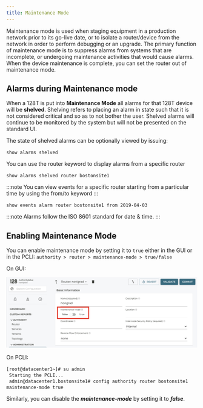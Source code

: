 ```yaml
---
title: Maintenance Mode
---
```


Maintenance mode is used when staging equipment in a production network prior to its go-live date, or to isolate a router/device from the network in order to perform debugging or an upgrade. The primary function of maintenance mode is to suppress alarms from systems that are incomplete, or undergoing maintenance activities that would cause alarms. When the device maintenance is complete, you can set the router out of maintenance mode.

## Alarms during Maintenance mode

When a 128T is put into **Maintenance Mode** all alarms for that 128T device will be **shelved**. Shelving refers to placing an alarm in state such that it is not considered critical and so as to not bother the user. Shelved alarms will continue to be monitored by the system but will not be presented on the standard UI.

The state of shelved alarms can be optionally viewed by issuing:
```
show alarms shelved
```

You can use the router keyword to display alarms from a specific router
```
show alarms shelved router bostonsite1
```
:::note
You can view events for a specific router starting from a particular time by using the from/to keyword
:::

```
show events alarm router bostonsite1 from 2019-04-03
```

:::note
Alarms follow the ISO 8601 standard for date & time.
:::

## Enabling Maintenance Mode

You can enable maintenance mode by setting it to `true` either in the GUI or in the PCLI: `authority > router > maintenance-mode > true/false`

On GUI:

![Maintenance Mode in Configuration](/img/howto_maintenance_mode.png)

On PCLI:
```
[root@datacenter1~]# su admin
 Starting the PCLI...
 admin@datacenter1.bostonsite1# config authority router bostonsite1 maintenance-mode true
```

Similarly, you can disable the  _**maintenance-mode**_ by setting it to _**false**_.